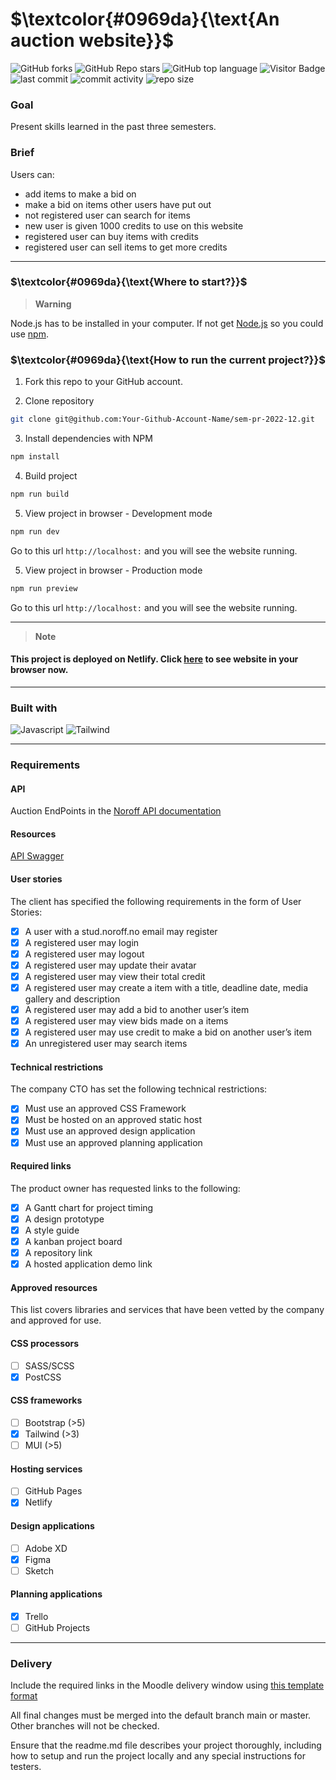 <!-- Semester Project, Noroff Year 2 -->

# $\textcolor{#0969da}{\text{An auction website}}$

![GitHub forks](https://img.shields.io/github/forks/Ilona-front-end/sem-pr-2022-12?style=social)
![GitHub Repo stars](https://img.shields.io/github/stars/Ilona-front-end/sem-pr-2022-12?style=social)
![GitHub top language](https://img.shields.io/github/languages/top/Ilona-front-end/sem-pr-2022-12?color=yellow)
![Visitor Badge](https://visitor-badge.laobi.icu/badge?page_id=Ilona-front-end/sem-pr-2022-12)
![last commit](https://img.shields.io/github/last-commit/Ilona-front-end/sem-pr-2022-12)
![commit activity](https://img.shields.io/github/commit-activity/m/Ilona-front-end/sem-pr-2022-12)
![repo size](https://img.shields.io/github/repo-size/Ilona-front-end/sem-pr-2022-12)

### Goal

Present skills learned in the past three semesters.

### Brief

Users can:

- add items to make a bid on
- make a bid on items other users have put out
- not registered user can search for items
- new user is given 1000 credits to use on this website
- registered user can buy items with credits
- registered user can sell items to get more credits

---

### $\textcolor{#0969da}{\text{Where to start?}}$

> **Warning**

Node.js has to be installed in your computer. If not get [Node.js](https://nodejs.org/en/download/) so you could use [npm](http://npmjs.com).

### $\textcolor{#0969da}{\text{How to run the current project?}}$

1. Fork this repo to your GitHub account.

2. Clone repository

```bash
git clone git@github.com:Your-Github-Account-Name/sem-pr-2022-12.git
```

3. Install dependencies with NPM

```bash
npm install
```

4. Build project

```bash
npm run build
```

5. View project in browser - Development mode

```bash
npm run dev
```

Go to this url `http://localhost:` and you will see the website running.

5. View project in browser - Production mode

```bash
npm run preview
```

Go to this url `http://localhost:` and you will see the website running.

---

> **Note**

#### This project is deployed on Netlify. Click [here](https://auctionforyou.netlify.app/index.html) to see website in your browser now.

---

### Built with

![Javascript](https://img.shields.io/badge/JavaScript-323330?style=flat&logo=javascript&logoColor=F7DF1E)
![Tailwind](https://img.shields.io/badge/Tailwind_CSS-38B2AC?style=flat&logo=tailwind-css&logoColor=white)

---

<!--
### Requirements
All API functionality is managed by an existing application. This project only covers the front-end application for the API.-->

### Requirements

#### API

Auction EndPoints in the [Noroff API documentation](https://docs.noroff.dev/auctionhouse-endpoints/authentication)

#### Resources

[API Swagger](https://api.noroff.dev/docs/static/index.html)

#### User stories

The client has specified the following requirements in the form of User Stories:

- [x] A user with a stud.noroff.no email may register
- [x] A registered user may login
- [x] A registered user may logout
- [x] A registered user may update their avatar
- [x] A registered user may view their total credit
- [x] A registered user may create a item with a title, deadline date, media gallery and description
- [x] A registered user may add a bid to another user’s item
- [x] A registered user may view bids made on a items
- [x] A registered user may use credit to make a bid on another user’s item
- [x] An unregistered user may search items

#### Technical restrictions

The company CTO has set the following technical restrictions:

- [x] Must use an approved CSS Framework
- [x] Must be hosted on an approved static host
- [x] Must use an approved design application
- [x] Must use an approved planning application

#### Required links

The product owner has requested links to the following:

- [x] A Gantt chart for project timing
- [x] A design prototype
- [x] A style guide
- [x] A kanban project board
- [x] A repository link
- [x] A hosted application demo link

#### Approved resources

This list covers libraries and services that have been vetted by the company and approved for use.

#### CSS processors

- [ ] SASS/SCSS
- [x] PostCSS

#### CSS frameworks

- [ ] Bootstrap (>5)
- [x] Tailwind (>3)
- [ ] MUI (>5)

#### Hosting services

- [ ] GitHub Pages
- [x] Netlify

#### Design applications

- [ ] Adobe XD
- [x] Figma
- [ ] Sketch

#### Planning applications

- [x] Trello
- [ ] GitHub Projects

---

### Delivery

Include the required links in the Moodle delivery window using [this template format](https://noroff-content.gitlab.io/feu/semester-project-2/delivery-template.html)

All final changes must be merged into the default branch main or master. Other branches will not be checked.

Ensure that the readme.md file describes your project thoroughly, including how to setup and run the project locally and any special instructions for testers.
